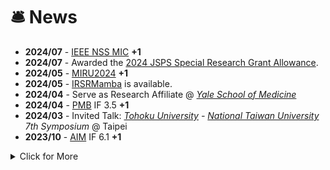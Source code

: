# 🛎 News

- **2024/07** - [IEEE NSS MIC](https://nssmic.ieee.org/2024/) **+1**
- **2024/07** - Awarded the [2024 JSPS Special Research Grant Allowance](https://www.jsps.go.jp/j-pd/pd_oubo.html).
- **2024/05** - [MIRU2024](https://miru-committee.github.io/miru2024/en/)  **+1**
- **2024/05** - [IRSRMamba](https://github.com/yongsongH/IRSRMamba) is available.
- **2024/04** - Serve as Research Affiliate @ *[Yale School of Medicine](https://medicine.yale.edu/lab/x-liu/org-profile/yongsong-huang/122931/)* 
- **2024/04** - [PMB](https://iopscience.iop.org/journal/0031-9155) IF 3.5 **+1**
- **2024/03** - Invited Talk: *[Tohoku University](https://www.tohoku.ac.jp/en/) - [National Taiwan University](https://www.ntu.edu.tw/english/) 7th Symposium* @ Taipei
- **2023/10** - [AIM](https://www.sciencedirect.com/journal/artificial-intelligence-in-medicine) IF 6.1 **+1**



<details>
<summary>Click for More</summary>
<ul>

<li> 
 <i><strong>2023.07</strong></i>: <a href="https://link.springer.com/chapter/10.1007/978-3-031-46238-2_28" target=" _blank">Book Chapter </a> <i><strong>+1</strong></i>
</li>


<li> 
 <i><strong>2023.05</strong></i>: <a href="http://epub.cnipa.gov.cn/cred/CN109712160B" target=" _blank">Patent Grant </a> <i><strong>+1</strong></i>
</li>

<li> 
 <i><strong>2023.02</strong></i>: <a href="https://www.ipmi2023.org/en/" target=" _blank">IPMI 2023 (Oral)</a> <i><strong>+1</strong></i>
</li>

<li> 
 <i><strong>2023.01</strong></i>: Invited Talk: 3rd Intl. Workshop on Educ and Res. for Future Electronics @ <a href="https://en.nagoya-u.ac.jp/" target=" _blank"> Nagoya University</a>
</li>

<li> 
 <i><strong>2022.12</strong></i>: Honored to be a  <a href="https://www.jsps.go.jp/english/e-pd/index.html" target=" _blank">JSPS  Research Fellow</a>. [日本学術振興会特別研究員 DC2]
</li>
 
<li> 
 <i><strong>2022.10</strong></i>: <a href="https://sites.google.com/view/med-neurips-2022/home" target=" _blank">NeurIPS 2022 Workshop</a> <i><strong>+1</strong></i>
</li>
 
<li> 
 <i><strong>2022.09</strong></i>: Oral @ <a href="https://sites.google.com/view/mlmi2022/program-and-registration?authuser=0" target=" _blank">MICCAI 2022 Workshop</a> <i><strong>+1</strong></i>
</li>
 
<li> 
 <i><strong>2022.08</strong></i>: <a href="https://github.com/yongsongH/AIDSRGAN-MICCAI2022" target=" _blank">AID-SRGAN</a> is available. 
</li>
 
 <li> 
 <i><strong>2022.08</strong></i>: <a href="https://conferences.miccai.org/2022/en/" target=" _blank"> MICCAI 2022 Workshop</a> <i><strong>+1</strong></i>
</li>

 <li> 
 <i><strong>2021.11</strong></i>: <a href="https://link.springer.com/chapter/10.1007/978-3-030-89363-7_35" target=" _blank"> PRICAI 2021 </a> <i><strong>+1</strong></i> 
</li>
 

</ul>
</details>
